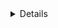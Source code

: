 <!-- >>>>>> BEGIN GENERATED FILE (include): SOURCE test/include/templates/text_details.md -->
<!-- >>>>>> BEGIN INCLUDED FILE (details): SOURCE test/include/includes/text.txt -->
<details>
This is text.
</details>
<!-- <<<<<< END INCLUDED FILE (details): SOURCE test/include/includes/text.txt -->
<!-- <<<<<< END GENERATED FILE (include): SOURCE test/include/templates/text_details.md -->
